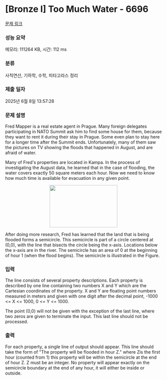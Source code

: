 # [Bronze I] Too Much Water - 6696 

[문제 링크](https://www.acmicpc.net/problem/6696) 

### 성능 요약

메모리: 111264 KB, 시간: 112 ms

### 분류

사칙연산, 기하학, 수학, 피타고라스 정리

### 제출 일자

2025년 6월 8일 13:57:28

### 문제 설명

<p>Fred Mapper is a real estate agent in Prague. Many foreign delegates participating in NATO Summit ask him to find some house for them, because they want to rent it during their stay in Prague. Some even plan to stay here for a longer time after the Summit ends. Unfortunately, many of them saw the pictures on TV showing the floods that happened in August, and are afraid of water.</p>

<p>Many of Fred's properties are located in Kampa. In the process of investigating the August data, he learned that in the case of flooding, the water covers exactly 50 square meters each hour. Now we need to know how much time is available for evacuation in any given point.</p>

<p style="text-align: center;"><img alt="" src="https://onlinejudgeimages.s3-ap-northeast-1.amazonaws.com/problem/6696/1.gif" style="height:136px; width:218px"></p>

<p>After doing more research, Fred has learned that the land that is being flooded forms a semicircle. This semicircle is part of a circle centered at (0,0), with the line that bisects the circle being the x-axis. Locations below the x-axis are in the river. The semicircle has an area of 0 at the beginning of hour 1 (when the flood begins). The semicircle is illustrated in the Figure.</p>

<p> </p>

### 입력 

 <p>The line consists of several property descriptions. Each property is described by one line containing two numbers X and Y which are the Cartesian coordinates of the property. X and Y are floating point numbers measured in meters and given with one digit after the decimal point, -1000 <= X <= 1000, 0 <= Y <= 1000.</p>

<p>The point (0,0) will not be given with the exception of the last line, where two zeros are given to terminate the input. This last line should not be processed.</p>

### 출력 

 <p>For each property, a single line of output should appear. This line should take the form of "The property will be flooded in hour Z." where Zis the first hour (counted from 1) this property will be within the semicircle at the end of hour Z. Z must be an integer. No property will appear exactly on the semicircle boundary at the end of any hour, it will either be inside or outside.</p>

<p> </p>

